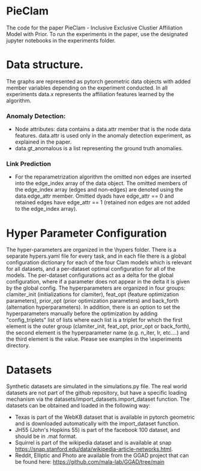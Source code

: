 # PieClam
The code for the paper PieClam - Inclusive Exclusive Clustier Affiliation Model with Prior.
To run the experiments in the paper, use the designated jupyter notebooks in the experiments folder.

# Data structure.
The graphs are represented as pytorch geometric data objects with added member variables depending on the experiment conducted. In all experiments data.x represents the affiliation features learned by the algorithm.
### Anomaly Detection:
- Node attributes: data contains a data.attr member that is the node data features. data.attr is used only in the anomaly detection experiment, as explained in the paper.
- data.gt_anomalous is a list representing the ground truth anomalies. 

### Link Prediction
- For the reparametrization algorithm the omitted non edges are inserted into the edge_index array of the data object. The omitted members of the edge_index array (edges and non-edges) are denoted using the data.edge_attr member. Omitted dyads have edge_attr == 0 and retained edges have edge_attr == 1 (retained non edges are not added to the edge_index array).

# Hyper Parameter Configuration
The hyper-parameters are organized in the \hypers folder.
There is a separate hypers.yaml file for every task, and in each file there is a global configuration dictionary for each of the four Clam models which is relevant for all datasets, and a per-dataset optimal configuration for all of the models. The per-dataset configurations act as a delta for the global configuration, where if a parameter does not appear in the delta it is given by the global config. 
The hyperparameters are organized in four groups: clamiter_init (initializations for clamiter), feat_opt (feature optimization parameters), prior_opt (prior optimization parameters) and back_forth (alternation hyperparameters).
In addition, there is an option to set the hyperparameters manually before the optimization by adding "config_triplets" list of lists where each list is a triplet for which the first element is the outer group (clamiter_init, feat_opt, prior_opt or back_forth), the second element is the hyperparameter name (e.g. n_iter, lr, etc....) and the third element is the value. Please see examples in the \experiments directory.

# Datasets
Synthetic datasets are simulated in the simulations.py file. The real world datasets are not part of the github repository, but have a specific loading mechanism via the datasets/import_datasets.import_dataset function. The datasets can be obtained and loaded in the following way:
- Texas is part of the WebKB dataset that is available in pytorch geometric and is downloaded automatically with the import_dataset function.
- JH55 (John's Hopkins 55) is part of the facebook 100 dataset, and should be in .mat format.
- Squirrel is part of the wikipedia dataset and is available at snap https://snap.stanford.edu/data/wikipedia-article-networks.html.
- Reddit, Elliptic and Photo are available from the GGAD project that can be found here: https://github.com/mala-lab/GGAD/tree/main






